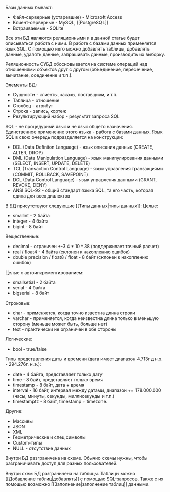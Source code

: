 Базы данных бывают:
* Файл-серверные (устаревшие) - Microsoft Access
* Клиент-серверные - MySQL, [[PostgreSQL]]
* Встраиваемые - SQLite

Все эти БД являются реляционными и в данной статье будет описываться работа с ними.
В работе с базами данных применяется язык SQL. С помощью него можно добавлять таблицы, добавлять данные, удалять данные, запрашивать данные, производить их выборку.

Реляционность СУБД обосновывается на системе операций над отношениями объектов друг с другом (объединение, пересечение, вычитание, соединение и т.п.). 

Элементы БД:
* Сущности - клиенты, заказы, поставщики, и т.п.
* Таблица - отношение
* Столбец - атрибут
* Строка - запись, кортеж
* Результирующий набор - результат запроса SQL

SQL - не процедурный язык и не язык общего назначения. Единственное применение этого языка - работа с базами данных.
Язык SQL в свою очередь подразделяется на конструкции:
* DDL (Data Definiton Language) - язык описания данных (CREATE, ALTER, DROP)
* DML (Data Manipulation Language) - язык манипулирования данными (SELECT, INSERT, UPDATE, DELETE)
* TCL (Transaction Control Language) - язык управления транзакциями (COMMIT, ROLLBACK, SAVEPOINT)
* DCL (Data Control Language) - язык управления данными (GRANT, REVOKE, DENY)
* ANSI SQL-92 - общий стандарт языка SQL, та его часть, которая едина для всех диалектов

В БД присутствуют следующие [[Типы данных|типы данных]]: 
Целые:
* smallint - 2 байта
* integer - 4 байта
* bigint - 8 байт

Вещественные:
* decimal - ограничен +-3.4 * 10 ^ 38 (поддерживает точный расчет)
* real / float4 - 4 байта (склонен к накоплению ошибок)
* double precision / float8 / float - 8 байт (склонен к накоплению ошибок)

Целые с автоинкрементированием:
* smallsetial - 2 байта
* serial - 4 байта
* bigserial - 8 байт

Строковые:
* char - применяется, когда точно известна длина строки
* varchar - применяется, когда неизвестна длина только в меньшую сторону (меньше может быть, больше нет)
* text - практически не ограничен в обе стороны

Логические:
* bool - true/false

Типы представления даты и времени (дата имеет диапазон 4.713г д н.э. - 294.276г. н.э.):
* date - 4 байта, представляет только дату
* time - 8 байт, представляет только время
* timestamp - 8 байт, дата + время
* interval - 16 байт, интервал между датами, диапазон += 178.000.000 (часы, минуты, секунды, миллисекунды и т.п.)
* timestamptz - 8 байт, timestamp + timezone.

Другие:
* Массивы
* JSON
* XML
* Геометрические и спец символы
* Custom-типы
* NULL - отсутствие данных 

Внутри БД разграничена на схеме. Обычно схемы нужны, чтобы разграничивать доступ для разных пользователей.

Внутри схем БД разграничена на таблицы. Таблицы можно [[Добавление таблиц|добавлять]] с помощью SQL-запросов. Также с их помощью возможно [[Заполнение|заполнение таблиц]] данными.